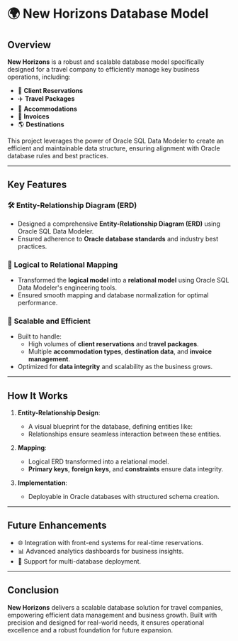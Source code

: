 # 🌍 New Horizons Database Model

## Overview
**New Horizons** is a robust and scalable database model specifically designed for a travel company to efficiently manage key business operations, including:

- 🧳 **Client Reservations**
- ✈️ **Travel Packages**
- 🏨 **Accommodations**
- 📄 **Invoices**
- 🌎 **Destinations**

This project leverages the power of Oracle SQL Data Modeler to create an efficient and maintainable data structure, ensuring alignment with Oracle database rules and best practices.

---

## Key Features

### 🛠️ **Entity-Relationship Diagram (ERD)**
- Designed a comprehensive **Entity-Relationship Diagram (ERD)** using Oracle SQL Data Modeler.
- Ensured adherence to **Oracle database standards** and industry best practices.

### 🔗 **Logical to Relational Mapping**
- Transformed the **logical model** into a **relational model** using Oracle SQL Data Modeler's engineering tools.
- Ensured smooth mapping and database normalization for optimal performance.

### 🚀 **Scalable and Efficient**
- Built to handle:
  - High volumes of **client reservations** and **travel packages**.
  - Multiple **accommodation types**, **destination data**, and **invoice management**.
- Optimized for **data integrity** and scalability as the business grows.

---

## How It Works

1. **Entity-Relationship Design**:
   - A visual blueprint for the database, defining entities like:
   - Relationships ensure seamless interaction between these entities.

2. **Mapping**:
   - Logical ERD transformed into a relational model.
   - **Primary keys**, **foreign keys**, and **constraints** ensure data integrity.

3. **Implementation**:
   - Deployable in Oracle databases with structured schema creation.

---

## Future Enhancements

- 🌐 Integration with front-end systems for real-time reservations.
- 📊 Advanced analytics dashboards for business insights.
- 🔄 Support for multi-database deployment.

---

## Conclusion

**New Horizons** delivers a scalable database solution for travel companies, empowering efficient data management and business growth. Built with precision and designed for real-world needs, it ensures operational excellence and a robust foundation for future expansion.

